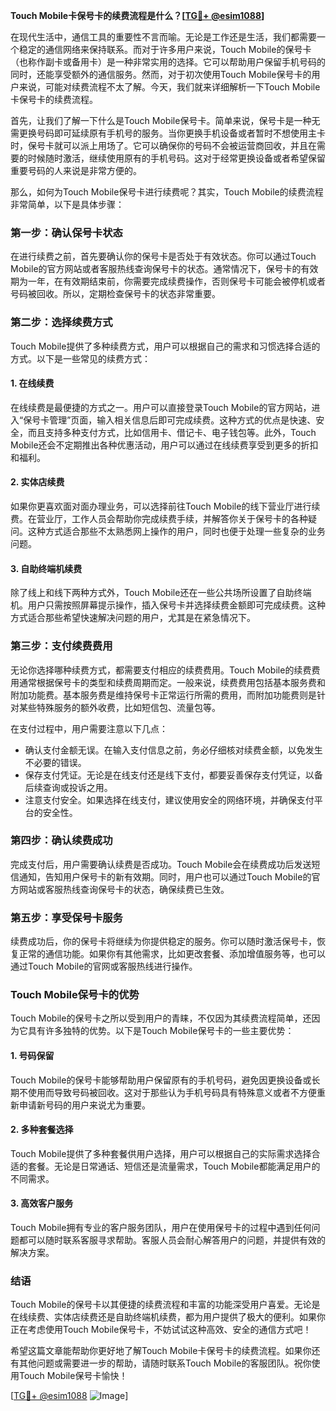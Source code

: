 **Touch Mobile卡保号卡的续费流程是什么？[[TG💪+ @esim1088](https://t.me/s/esim1088)]**

在现代生活中，通信工具的重要性不言而喻。无论是工作还是生活，我们都需要一个稳定的通信网络来保持联系。而对于许多用户来说，Touch Mobile的保号卡（也称作副卡或备用卡）是一种非常实用的选择。它可以帮助用户保留手机号码的同时，还能享受额外的通信服务。然而，对于初次使用Touch Mobile保号卡的用户来说，可能对续费流程不太了解。今天，我们就来详细解析一下Touch Mobile卡保号卡的续费流程。

首先，让我们了解一下什么是Touch Mobile保号卡。简单来说，保号卡是一种无需更换号码即可延续原有手机号的服务。当你更换手机设备或者暂时不想使用主卡时，保号卡就可以派上用场了。它可以确保你的号码不会被运营商回收，并且在需要的时候随时激活，继续使用原有的手机号码。这对于经常更换设备或者希望保留重要号码的人来说是非常方便的。

那么，如何为Touch Mobile保号卡进行续费呢？其实，Touch Mobile的续费流程非常简单，以下是具体步骤：

### 第一步：确认保号卡状态

在进行续费之前，首先要确认你的保号卡是否处于有效状态。你可以通过Touch Mobile的官方网站或者客服热线查询保号卡的状态。通常情况下，保号卡的有效期为一年，在有效期结束前，你需要完成续费操作，否则保号卡可能会被停机或者号码被回收。所以，定期检查保号卡的状态非常重要。

### 第二步：选择续费方式

Touch Mobile提供了多种续费方式，用户可以根据自己的需求和习惯选择合适的方式。以下是一些常见的续费方式：

#### 1. 在线续费

在线续费是最便捷的方式之一。用户可以直接登录Touch Mobile的官方网站，进入“保号卡管理”页面，输入相关信息后即可完成续费。这种方式的优点是快速、安全，而且支持多种支付方式，比如信用卡、借记卡、电子钱包等。此外，Touch Mobile还会不定期推出各种优惠活动，用户可以通过在线续费享受到更多的折扣和福利。

#### 2. 实体店续费

如果你更喜欢面对面办理业务，可以选择前往Touch Mobile的线下营业厅进行续费。在营业厅，工作人员会帮助你完成续费手续，并解答你关于保号卡的各种疑问。这种方式适合那些不太熟悉网上操作的用户，同时也便于处理一些复杂的业务问题。

#### 3. 自助终端机续费

除了线上和线下两种方式外，Touch Mobile还在一些公共场所设置了自助终端机。用户只需按照屏幕提示操作，插入保号卡并选择续费金额即可完成续费。这种方式适合那些希望快速解决问题的用户，尤其是在紧急情况下。

### 第三步：支付续费费用

无论你选择哪种续费方式，都需要支付相应的续费费用。Touch Mobile的续费费用通常根据保号卡的类型和续费周期而定。一般来说，续费费用包括基本服务费和附加功能费。基本服务费是维持保号卡正常运行所需的费用，而附加功能费则是针对某些特殊服务的额外收费，比如短信包、流量包等。

在支付过程中，用户需要注意以下几点：

- 确认支付金额无误。在输入支付信息之前，务必仔细核对续费金额，以免发生不必要的错误。
- 保存支付凭证。无论是在线支付还是线下支付，都要妥善保存支付凭证，以备后续查询或投诉之用。
- 注意支付安全。如果选择在线支付，建议使用安全的网络环境，并确保支付平台的安全性。

### 第四步：确认续费成功

完成支付后，用户需要确认续费是否成功。Touch Mobile会在续费成功后发送短信通知，告知用户保号卡的新有效期。同时，用户也可以通过Touch Mobile的官方网站或客服热线查询保号卡的状态，确保续费已生效。

### 第五步：享受保号卡服务

续费成功后，你的保号卡将继续为你提供稳定的服务。你可以随时激活保号卡，恢复正常的通信功能。如果你有其他需求，比如更改套餐、添加增值服务等，也可以通过Touch Mobile的官网或客服热线进行操作。

### Touch Mobile保号卡的优势

Touch Mobile的保号卡之所以受到用户的青睐，不仅因为其续费流程简单，还因为它具有许多独特的优势。以下是Touch Mobile保号卡的一些主要优势：

#### 1. 号码保留

Touch Mobile的保号卡能够帮助用户保留原有的手机号码，避免因更换设备或长期不使用而导致号码被回收。这对于那些认为手机号码具有特殊意义或者不方便重新申请新号码的用户来说尤为重要。

#### 2. 多种套餐选择

Touch Mobile提供了多种套餐供用户选择，用户可以根据自己的实际需求选择合适的套餐。无论是日常通话、短信还是流量需求，Touch Mobile都能满足用户的不同需求。

#### 3. 高效客户服务

Touch Mobile拥有专业的客户服务团队，用户在使用保号卡的过程中遇到任何问题都可以随时联系客服寻求帮助。客服人员会耐心解答用户的问题，并提供有效的解决方案。

### 结语

Touch Mobile的保号卡以其便捷的续费流程和丰富的功能深受用户喜爱。无论是在线续费、实体店续费还是自助终端机续费，都为用户提供了极大的便利。如果你正在考虑使用Touch Mobile保号卡，不妨试试这种高效、安全的通信方式吧！

希望这篇文章能帮助你更好地了解Touch Mobile卡保号卡的续费流程。如果你还有其他问题或需要进一步的帮助，请随时联系Touch Mobile的客服团队。祝你使用Touch Mobile保号卡愉快！

[[TG💪+ @esim1088](https://t.me/s/esim1088) ![Image](https://i.postimg.cc/4NQfJmqS/Snipaste-2025-05-13-00-14-12.png)]